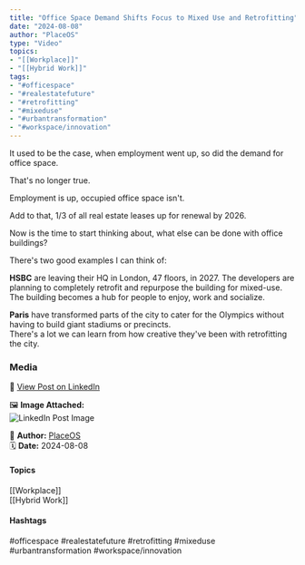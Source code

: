 ```yaml
---
title: "Office Space Demand Shifts Focus to Mixed Use and Retrofitting"  
date: "2024-08-08"  
author: "PlaceOS"  
type: "Video"  
topics:  
- "[[Workplace]]"  
- "[[Hybrid Work]]"  
tags:  
- "#officespace"  
- "#realestatefuture"  
- "#retrofitting"  
- "#mixeduse"  
- "#urbantransformation"  
- "#workspace/innovation" 
---
```


It used to be the case, when employment went up, so did the demand for office space.

That's no longer true.

Employment is up, occupied office space isn't.

Add to that, 1/3 of all real estate leases up for renewal by 2026.

Now is the time to start thinking about, what else can be done with office buildings?

There's two good examples I can think of:

**HSBC** are leaving their HQ in London, 47 floors, in 2027. The developers are planning to completely retrofit and repurpose the building for mixed-use.  
The building becomes a hub for people to enjoy, work and socialize.

**Paris** have transformed parts of the city to cater for the Olympics without having to build giant stadiums or precincts.  
There's a lot we can learn from how creative they've been with retrofitting the city.

### Media

🔗 [View Post on LinkedIn](https://www.linkedin.com/feed/update/urn:li:activity:7227155686755811328)  
  
🖼 **Image Attached:**  
![LinkedIn Post Image](https://media.licdn.com/dms/image/v2/D5605AQE-8kL3VL88kQ/feedshare-thumbnail_720_1280/feedshare-thumbnail_720_1280/0/1723088038563?e=1742263200&v=beta&t=xqyTJwAWIwnsdV4QR-QPvcxyl1rod6kc-O1uCiji2iM)  
  
👤 **Author:** [PlaceOS](https://www.linkedin.com/in/jonathanmcfarlane/)  
🗓️ **Date:** 2024-08-08

#### Topics

[[Workplace]]  
[[Hybrid Work]]  

#### Hashtags

#officespace #realestatefuture #retrofitting #mixeduse #urbantransformation #workspace/innovation